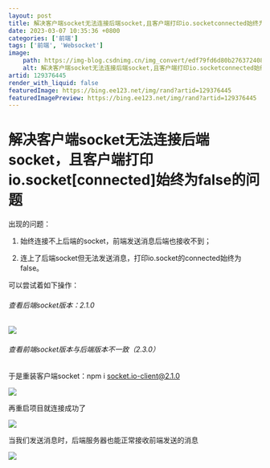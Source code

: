 ```yaml
---
layout: post
title: 解决客户端socket无法连接后端socket,且客户端打印io.socketconnected始终为false的问题
date: 2023-03-07 10:35:36 +0800
categories: ['前端']
tags: ['前端', 'Websocket']
image:
    path: https://img-blog.csdnimg.cn/img_convert/edf79fd6d80b27637240876ecbe80230.png?x-oss-process=image/resize,m_fixed,h_150
    alt: 解决客户端socket无法连接后端socket,且客户端打印io.socketconnected始终为false的问题
artid: 129376445
render_with_liquid: false
featuredImage: https://bing.ee123.net/img/rand?artid=129376445
featuredImagePreview: https://bing.ee123.net/img/rand?artid=129376445
---
```


# 解决客户端socket无法连接后端socket，且客户端打印io.socket[connected]始终为false的问题

出现的问题：

1. 始终连接不上后端的socket，前端发送消息后端也接收不到；

2. 连上了后端socket但无法发送消息，打印io.socket的connected始终为false。

可以尝试着如下操作：

###### 查看后端socket版本：2.1.0

![](https://i-blog.csdnimg.cn/blog_migrate/d9208f22e05e96be4132f3251f76bff2.png)

###### 查看前端socket版本与后端版本不一致（2.3.0）

于是重装客户端socket：npm i
[socket.io-client@2.1.0](mailto:socket.io-client@2.1.0)

![](https://i-blog.csdnimg.cn/blog_migrate/345814900dd7b7846904b9b0e23abb78.png)

再重启项目就连接成功了

![](https://i-blog.csdnimg.cn/blog_migrate/7e9311a7bc35c0c056b37e011c5963f3.png)

当我们发送消息时，后端服务器也能正常接收前端发送的消息

![](https://i-blog.csdnimg.cn/blog_migrate/db80c49a015aa5b6c58ea372b3fbb176.png)